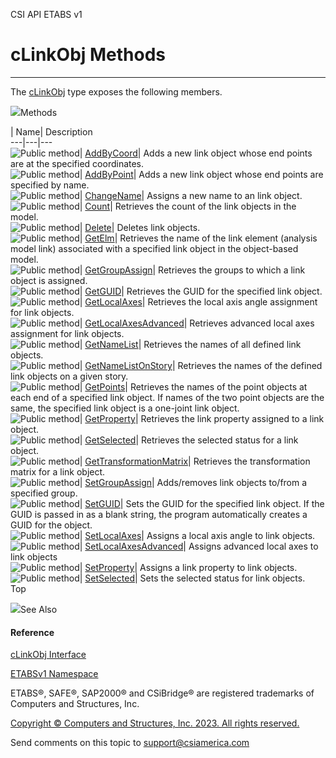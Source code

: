 ﻿

CSI API ETABS v1

# cLinkObj Methods  
  
---  
  
The [cLinkObj](de8a4ec7-1e74-f9b5-385e-f8c0db74b8f6.htm) type exposes the
following members.

![](../icons/SectionExpanded.png)Methods

| Name| Description  
---|---|---  
![Public method](../icons/pubmethod.gif)|
[AddByCoord](c8b59a36-c265-790e-7038-285f2fda5869.htm)|  Adds a new link
object whose end points are at the specified coordinates.  
![Public method](../icons/pubmethod.gif)|
[AddByPoint](9562a7dd-5c4c-c622-3087-566f74497f54.htm)|  Adds a new link
object whose end points are specified by name.  
![Public method](../icons/pubmethod.gif)|
[ChangeName](4d806a79-0108-e55f-fd83-b9e45d6aa528.htm)|  Assigns a new name to
an link object.  
![Public method](../icons/pubmethod.gif)|
[Count](877998d3-f8c1-2cf8-53d2-167cd6604cc5.htm)|  Retrieves the count of the
link objects in the model.  
![Public method](../icons/pubmethod.gif)|
[Delete](79f42349-0252-7b19-35af-9dd89f12798b.htm)|  Deletes link objects.  
![Public method](../icons/pubmethod.gif)|
[GetElm](2f1487a6-bc7e-fd58-6719-1e914279e306.htm)|  Retrieves the name of the
link element (analysis model link) associated with a specified link object in
the object-based model.  
![Public method](../icons/pubmethod.gif)|
[GetGroupAssign](19cd8c94-9d18-bd62-2510-8ef3e6173d00.htm)|  Retrieves the
groups to which a link object is assigned.  
![Public method](../icons/pubmethod.gif)|
[GetGUID](9953934b-71b9-7da2-bcab-94fd1183f870.htm)|  Retrieves the GUID for
the specified link object.  
![Public method](../icons/pubmethod.gif)|
[GetLocalAxes](fb86d51b-9862-c4ba-683d-6245d88108a2.htm)|  Retrieves the local
axis angle assignment for link objects.  
![Public method](../icons/pubmethod.gif)|
[GetLocalAxesAdvanced](08d8aeac-4558-33dc-b65a-6817bfcc8459.htm)|  Retrieves
advanced local axes assignment for link objects.  
![Public method](../icons/pubmethod.gif)|
[GetNameList](729a9284-69d0-1409-5433-dd87d00e12cc.htm)|  Retrieves the names
of all defined link objects.  
![Public method](../icons/pubmethod.gif)|
[GetNameListOnStory](172171ea-2f8f-2578-a16d-35c00faf1447.htm)|  Retrieves the
names of the defined link objects on a given story.  
![Public method](../icons/pubmethod.gif)|
[GetPoints](8afa90a9-fd9b-337b-afaf-8800debdc3dc.htm)|  Retrieves the names of
the point objects at each end of a specified link object. If names of the two
point objects are the same, the specified link object is a one-joint link
object.  
![Public method](../icons/pubmethod.gif)|
[GetProperty](ee3b733b-2b54-5ce4-54da-63d8702f4ebd.htm)|  Retrieves the link
property assigned to a link object.  
![Public method](../icons/pubmethod.gif)|
[GetSelected](de54765d-67be-9ea5-0fd3-3b0ffdcd0896.htm)|  Retrieves the
selected status for a link object.  
![Public method](../icons/pubmethod.gif)|
[GetTransformationMatrix](ab496301-f4fe-d09c-eae8-77bf4824ca59.htm)|
Retrieves the transformation matrix for a link object.  
![Public method](../icons/pubmethod.gif)|
[SetGroupAssign](21af9b4f-df72-ed0b-0cae-1d7e8390a874.htm)|  Adds/removes link
objects to/from a specified group.  
![Public method](../icons/pubmethod.gif)|
[SetGUID](e7a54a43-9492-146e-b853-b250bf051387.htm)|  Sets the GUID for the
specified link object. If the GUID is passed in as a blank string, the program
automatically creates a GUID for the object.  
![Public method](../icons/pubmethod.gif)|
[SetLocalAxes](4d601d10-1f08-919e-93ed-4272700da7e9.htm)|  Assigns a local
axis angle to link objects.  
![Public method](../icons/pubmethod.gif)|
[SetLocalAxesAdvanced](48c40de0-07c2-7168-008a-cc7328950d5d.htm)|  Assigns
advanced local axes to link objects  
![Public method](../icons/pubmethod.gif)|
[SetProperty](161344c6-dd1b-6cc7-84c0-ce9611e14bd6.htm)|  Assigns a link
property to link objects.  
![Public method](../icons/pubmethod.gif)|
[SetSelected](72bb4350-4d31-1c27-bee1-5775046c8c5b.htm)|  Sets the selected
status for link objects.  
Top

![](../icons/SectionExpanded.png)See Also

#### Reference

[cLinkObj Interface](de8a4ec7-1e74-f9b5-385e-f8c0db74b8f6.htm)

[ETABSv1 Namespace](2780f1b8-2033-5289-2298-1cdb2a7508d9.htm)

ETABS®, SAFE®, SAP2000® and CSiBridge® are registered trademarks of Computers
and Structures, Inc.  

[Copyright © Computers and Structures, Inc. 2023. All rights
reserved.](http://www.csiamerica.com)

Send comments on this topic to
[support@csiamerica.com](mailto:support%40csiamerica.com?Subject=CSI%20API%20ETABS%20v1)


